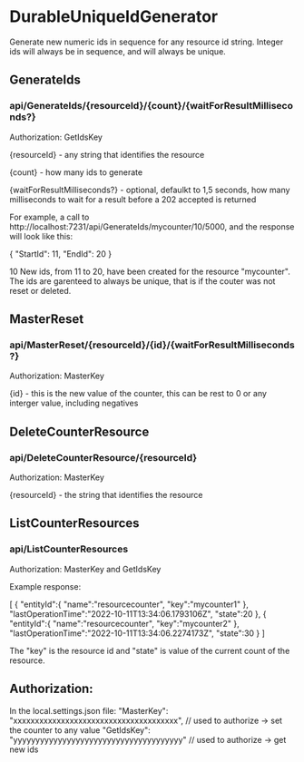 # DurableUniqueIdGenerator
Generate new numeric ids in sequence for any resource id string. Integer ids will always be in sequence, and will always be unique.

## GenerateIds

### api/GenerateIds/{resourceId}/{count}/{waitForResultMilliseconds?}

Authorization: GetIdsKey

{resourceId} - any string that identifies the resource

{count} - how many ids to generate

{waitForResultMilliseconds?} - optional, defaulkt to 1,5 seconds, how many milliseconds to wait for a result before a 202 accepted is returned

For example, a call to http://localhost:7231/api/GenerateIds/mycounter/10/5000, and the response will look like this:

{
    "StartId": 11,
    "EndId": 20
}

10 New ids, from 11 to 20, have been created for the resource "mycounter". The ids are garenteed to always be unique, that is if the couter was not reset or deleted.

## MasterReset

### api/MasterReset/{resourceId}/{id}/{waitForResultMilliseconds?}

Authorization: MasterKey

{id} - this is the new value of the counter, this can be rest to 0 or any interger value, including negatives

## DeleteCounterResource

### api/DeleteCounterResource/{resourceId}

Authorization: MasterKey

{resourceId} - the string that identifies the resource

## ListCounterResources

### api/ListCounterResources

Authorization: MasterKey and GetIdsKey

Example response:

[
   {
      "entityId":{
         "name":"resourcecounter",
         "key":"mycounter1"
      },
      "lastOperationTime":"2022-10-11T13:34:06.1793106Z",
      "state":20
   },
   {
      "entityId":{
         "name":"resourcecounter",
         "key":"mycounter2"
      },
      "lastOperationTime":"2022-10-11T13:34:06.2274173Z",
      "state":30
   }
]

The "key" is the resource id and "state" is value of the current count of the resource.

## Authorization:

In the local.settings.json file:
    "MasterKey": "xxxxxxxxxxxxxxxxxxxxxxxxxxxxxxxxxxxxxx", // used to authorize -> set the counter to any value
    "GetIdsKey": "yyyyyyyyyyyyyyyyyyyyyyyyyyyyyyyyyyyyyy" // used to authorize -> get new ids
